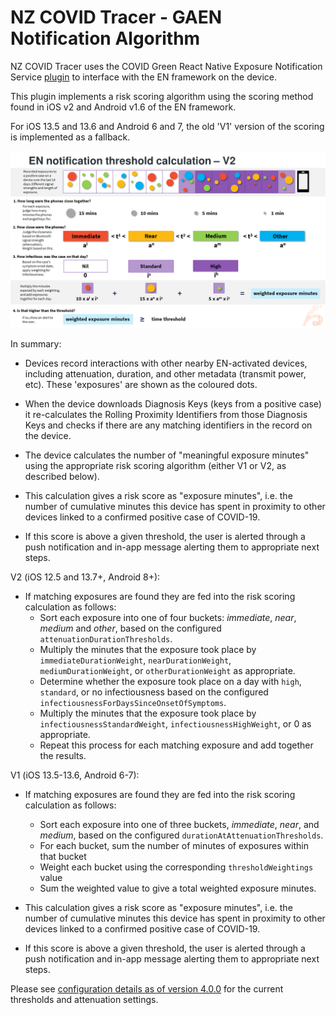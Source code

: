 # NZ COVID Tracer - GAEN Notification Algorithm

NZ COVID Tracer uses the COVID Green React Native Exposure Notification Service 
[plugin][1] to interface with the EN framework on the device.

This plugin implements a risk scoring algorithm using the scoring method found 
in iOS v2 and Android v1.6 of the EN framework.

For iOS 13.5 and 13.6 and Android 6 and 7, the old 'V1' version of the scoring is
implemented as a fallback. 

![COVID Green Risk Scoring](../assets/en-scoring-explainer-v2.png)

In summary:

- Devices record interactions with other nearby EN-activated devices, including
  attenuation, duration, and other metadata (transmit power, etc). These 
  'exposures' are shown as the coloured dots. 

- When the device downloads Diagnosis Keys (keys from a positive case) it 
  re-calculates the Rolling Proximity Identifiers from those Diagnosis Keys
  and checks if there are any matching identifiers in the record on the device.

- The device calculates the number of "meaningful exposure minutes" using the
  appropriate risk scoring algorithm (either V1 or V2, as described below).
 
- This calculation gives a risk score as "exposure minutes", i.e. the number of 
  cumulative minutes this device has spent in proximity to other devices linked
  to a confirmed positive case of COVID-19.

- If this score is above a given threshold, the user is alerted through a push
  notification and in-app message alerting them to appropriate next steps.


V2 (iOS 12.5 and 13.7+, Android 8+):
- If matching exposures are found they are fed into the risk scoring
  calculation as follows:
    - Sort each exposure into one of four buckets: _immediate_, _near_, 
      _medium_ and _other_, based on the configured `attenuationDurationThresholds`.
    - Multiply the minutes that the exposure took place by
      `immediateDurationWeight`, `nearDurationWeight`, `mediumDurationWeight`,
      or `otherDurationWeight` as appropriate. 
    - Determine whether the exposure took place on a day with `high`, `standard`,
      or no infectiousness based on the configured `infectiousnessForDaysSinceOnsetOfSymptoms`. 
    - Multiply the minutes that the exposure took place by `infectiousnessStandardWeight`,
      `infectiousnessHighWeight`, or 0 as appropriate.
    - Repeat this process for each matching exposure and add together the results.


V1 (iOS 13.5-13.6, Android 6-7):
- If matching exposures are found they are fed into the risk scoring
  calculation as follows:
    - Sort each exposure into one of three buckets, _immediate_, _near_, and 
      _medium_, based on the configured `durationAtAttenuationThresholds`.
    - For each bucket, sum the number of minutes of exposures within that 
      bucket
    - Weight each bucket using the corresponding `thresholdWeightings` value
    - Sum the weighted value to give a total weighted exposure minutes.

- This calculation gives a risk score as "exposure minutes", i.e. the number of 
  cumulative minutes this device has spent in proximity to other devices linked
  to a confirmed positive case of COVID-19.

- If this score is above a given threshold, the user is alerted through a push
  notification and in-app message alerting them to appropriate next steps.

Please see [configuration details as of version 4.0.0](./en-configuration.jsonc)
for the current thresholds and attenuation settings. 

[1]: https://github.com/covidgreen/react-native-exposure-notification-service
[2]: https://developer.apple.com/documentation/exposurenotification/enexposureconfiguration/3583692-minimumriskscore
[3]: https://developer.apple.com/documentation/exposurenotification/enexposureconfiguration/3586319-attenuationlevelvalues
[4]: https://developer.apple.com/documentation/exposurenotification/enexposureconfiguration/3583687-attenuationweight
[5]: https://developer.apple.com/documentation/exposurenotification/enexposureconfiguration/3586320-dayssincelastexposurelevelvalues
[6]: https://developer.apple.com/documentation/exposurenotification/enexposureconfiguration/3583689-dayssincelastexposureweight
[7]: https://developer.apple.com/documentation/exposurenotification/enexposureconfiguration/3586321-durationlevelvalues
[8]: https://developer.apple.com/documentation/exposurenotification/enexposureconfiguration/3583691-durationweight
[9]: https://developer.apple.com/documentation/exposurenotification/enexposureconfiguration/3586323-transmissionrisklevelvalues
[10]: https://developer.apple.com/documentation/exposurenotification/enexposureconfiguration/3583694-transmissionriskweight

